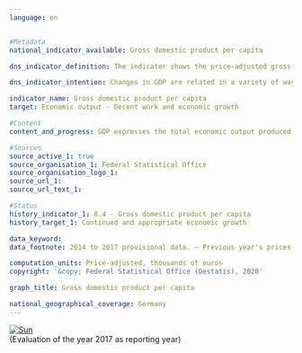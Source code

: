 ```yaml
---                   
language: en                   


#Metadata                   
national_indicator_available: Gross domestic product per capita                   

dns_indicator_definition: The indicator shows the price-adjusted gross domestic product (GDP) per capita (inhabitant) in Germany based on the year 2010. GDP measures the value of all goods and services produced domestically; inhabitants are all those people whose permanent residence is in Germany.<sub> Text from the Indicator Report 2018</sub>                   

dns_indicator_intention: Changes in GDP are related in a variety of ways to other indicators included within the National Sustainability Strategy. Social factors such as the population structure, the labour supply, the educational system and social cohesion play an important role in society with regard to international economic competitiveness. GDP is an important indicator of a nation’s economic strength and growth. Consequently, the goal is to achieve continuous and appropriate levels of growth.<sub> Text from the Indicator Report 2018</sub>                   

indicator_name: Gross domestic product per capita                   
target: Economic output - Decent work and economic growth                   

#Content                    
content_and_progress: GDP expresses the total economic output produced within the country in a reference period. The focus in this context is primarily on goods and services that are traded on markets as well as on public goods and services. GDP is determined quarterly and annually by the Federal Statistical Office in accordance with rules that are harmonised throughout Europe. Due to the early calculation dates, many of the necessary basic data are not available in time for the first release date. Instead, the first release is still largely based on indicators and estimates. Missing information is initially estimated or carried forward. The data basis is subsequently improved with additional statistics, which are successively incorporated into the calculations. Only after around four years are all basic statistics available, and the data are then classified as “final”.<br><br>GDP and other standard aggregates of the European System of National and Regional Accounts represent an important part of the material wealth, namely, income generated primarily in the market and its use. However, GDP is not suitable for use as a welfare indicator, because an assessment of material wealth is not sufficient to achieve a comprehensive calculation of well-being and quality of life. This requires additional indicators, for example, to cover unpaid work in households, which is not included in the calculation of GDP. Also, the distribution of income (and assets) among different population groups is not shown by GDP.<br><br>The GDP is also a pure flow parameter that generally refers to the period of a quarter or a year. The change of stock variables is not recorded – with the exception of the capital stock through the calculation of fixed capital formation and consumption of fixed capital. Key economic variables such as stocks and qualities of human capital (such as education, health), of social capital (such as security, integration) and of natural capital (such as resources, ecosystems) are excluded. Statements as to whether GDP and its growth have led to capital preservation in a broad sense are therefore not possible. Consequently, on the basis of GDP, no statements regarding the sustainability of the economic growth can be made.<br><br>The GDP per capita is calculated on the basis of the average population figures of the Federal Statistical Office, which are recalculated and rolled forward according to the 2011 Census.<br><br>Between 1991 and 2017, the price-adjusted gross domestic product per capita increased by a total 39.2&nbsp;%. Following a strong year-on-year GDP growth averaging a 2.9&nbsp;% annual increase over the period 2005 to 2008, GDP per capita fell by 5.3&nbsp;% in 2009 on the previous year as a result of the global financial market and economic crisis. Economic output then recovered and in 2011 GDP exceeded the 2008 level. If one considers the average development of 1.5&nbsp;% over the last five years, the indicator has developed in a positive direction. In 2017, the figure was just under 35,500 euros per capita.<sub> Text from the Indicator Report 2018</sub>                   

#Sources
source_active_1: true                           
source_organisation_1: Federal Statistical Office                           
source_organisation_logo_1:                            
source_url_1:                            
source_url_text_1:                            

#Status                   
history_indicator_1: 8.4 - Gross domestic product per capita                   
history_target_1: Continued and appropriate economic growth 

data_keyword:                    
data_footnote: 2014 to 2017 provisional data. – Previous year's prices chain-linked, reference year 2010                   

computation_units: Price-adjusted, thousands of euros                   
copyright: '&copy; Federal Statistical Office (Destatis), 2020'                   

graph_title: Gross domestic product per capita                   

national_geographical_coverage: Germany                   
---
```

<div>                           
  <div class="my-header">                           
    <a href="https://nachhaltige-entwicklung-deutschland.github.io/open-sdg-site-starter/status/"><img src="https://g205sdgs.github.io/sdg-indicators/public/Wettersymbole/Sonne.png" alt="Sun" />                           
    </a>                           
  </div>
  <div class="my-header-note">
    <span>(Evaluation of the year 2017 as reporting year)</span>
  </div>                           
</div>